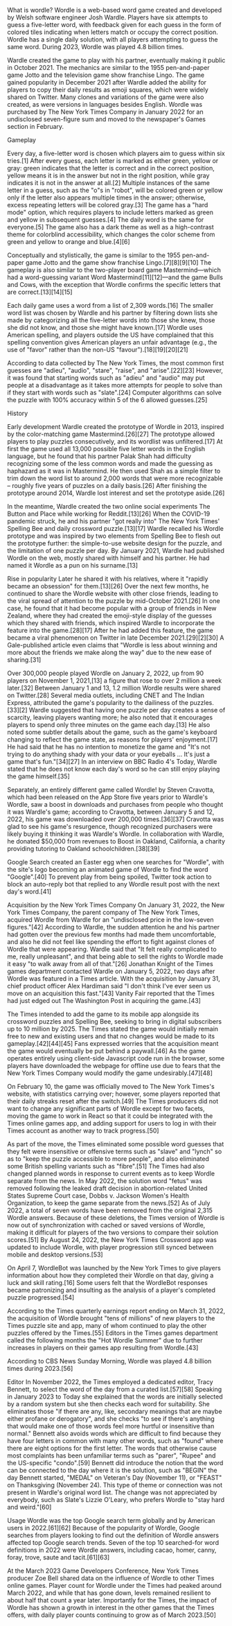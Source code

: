 What is wordle?
Wordle is a web-based word game created and developed by Welsh software engineer Josh Wardle. Players have six attempts to guess a five-letter word, with feedback given for each guess in the form of colored tiles indicating when letters match or occupy the correct position. Wordle has a single daily solution, with all players attempting to guess the same word. During 2023, Wordle was played 4.8 billion times.

Wardle created the game to play with his partner, eventually making it public in October 2021. The mechanics are similar to the 1955 pen-and-paper game Jotto and the television game show franchise Lingo. The game gained popularity in December 2021 after Wardle added the ability for players to copy their daily results as emoji squares, which were widely shared on Twitter. Many clones and variations of the game were also created, as were versions in languages besides English. Wordle was purchased by The New York Times Company in January 2022 for an undisclosed seven-figure sum and moved to the newspaper's Games section in February.

Gameplay

Every day, a five-letter word is chosen which players aim to guess within six tries.[1] After every guess, each letter is marked as either green, yellow or gray: green indicates that the letter is correct and in the correct position, yellow means it is in the answer but not in the right position, while gray indicates it is not in the answer at all.[2] Multiple instances of the same letter in a guess, such as the "o"s in "robot", will be colored green or yellow only if the letter also appears multiple times in the answer; otherwise, excess repeating letters will be colored gray.[3] The game has a "hard mode" option, which requires players to include letters marked as green and yellow in subsequent guesses.[4] The daily word is the same for everyone.[5] The game also has a dark theme as well as a high-contrast theme for colorblind accessibility, which changes the color scheme from green and yellow to orange and blue.[4][6]

Conceptually and stylistically, the game is similar to the 1955 pen-and-paper game Jotto and the game show franchise Lingo.[7][8][9][10] The gameplay is also similar to the two-player board game Mastermind—which had a word-guessing variant Word Mastermind [11][12]—and the game Bulls and Cows, with the exception that Wordle confirms the specific letters that are correct.[13][14][15]

Each daily game uses a word from a list of 2,309 words.[16] The smaller word list was chosen by Wardle and his partner by filtering down lists she made by categorizing all the five-letter words into those she knew, those she did not know, and those she might have known.[17] Wordle uses American spelling, and players outside the US have complained that this spelling convention gives American players an unfair advantage (e.g., the use of "favor" rather than the non-US "favour").[18][19][20][21]

According to data collected by The New York Times, the most common first guesses are "adieu", "audio", "stare", "raise", and "arise".[22][23] However, it was found that starting words such as "adieu" and "audio" may put people at a disadvantage as it takes more attempts for people to solve than if they start with words such as "slate".[24] Computer algorithms can solve the puzzle with 100% accuracy within 5 of the 6 allowed guesses.[25]

History

Early development
Wardle created the prototype of Wordle in 2013, inspired by the color-matching game Mastermind.[26][27] The prototype allowed players to play puzzles consecutively, and its wordlist was unfiltered.[17] At first the game used all 13,000 possible five letter words in the English language, but he found that his partner Palak Shah had difficulty recognizing some of the less common words and made the guessing as haphazard as it was in Mastermind. He then used Shah as a simple filter to trim down the word list to around 2,000 words that were more recognizable – roughly five years of puzzles on a daily basis.[26] After finishing the prototype around 2014, Wardle lost interest and set the prototype aside.[26]

In the meantime, Wardle created the two online social experiments The Button and Place while working for Reddit.[13][26] When the COVID-19 pandemic struck, he and his partner "got really into" The New York Times' Spelling Bee and daily crossword puzzle.[13][17] Wardle recalled his Wordle prototype and was inspired by two elements from Spelling Bee to flesh out the prototype further: the simple-to-use website design for the puzzle, and the limitation of one puzzle per day. By January 2021, Wardle had published Wordle on the web, mostly shared with himself and his partner. He had named it Wordle as a pun on his surname.[13]

Rise in popularity
Later he shared it with his relatives, where it "rapidly became an obsession" for them.[13][26] Over the next few months, he continued to share the Wordle website with other close friends, leading to the viral spread of attention to the puzzle by mid-October 2021.[26] In one case, he found that it had become popular with a group of friends in New Zealand, where they had created the emoji-style display of the guesses which they shared with friends, which inspired Wardle to incorporate the feature into the game.[28][17] After he had added this feature, the game became a viral phenomenon on Twitter in late December 2021.[29][2][30] A Gale-published article even claims that "Wordle is less about winning and more about the friends we make along the way" due to the new ease of sharing.[31]

Over 300,000 people played Wordle on January 2, 2022, up from 90 players on November 1, 2021,[13] a figure that rose to over 2 million a week later.[32] Between January 1 and 13, 1.2 million Wordle results were shared on Twitter.[28] Several media outlets, including CNET and The Indian Express, attributed the game's popularity to the dailiness of the puzzles.[33][2] Wardle suggested that having one puzzle per day creates a sense of scarcity, leaving players wanting more; he also noted that it encourages players to spend only three minutes on the game each day.[13] He also noted some subtler details about the game, such as the game's keyboard changing to reflect the game state, as reasons for players' enjoyment.[17] He had said that he has no intention to monetize the game and "It's not trying to do anything shady with your data or your eyeballs ... It's just a game that's fun."[34][27] In an interview on BBC Radio 4's Today, Wardle stated that he does not know each day's word so he can still enjoy playing the game himself.[35]

Separately, an entirely different game called Wordle! by Steven Cravotta, which had been released on the App Store five years prior to Wardle's Wordle, saw a boost in downloads and purchases from people who thought it was Wardle's game; according to Cravotta, between January 5 and 12, 2022, his game was downloaded over 200,000 times.[36][37] Cravotta was glad to see his game's resurgence, though recognized purchasers were likely buying it thinking it was Wardle's Wordle. In collaboration with Wardle, he donated $50,000 from revenues to Boost in Oakland, California, a charity providing tutoring to Oakland schoolchildren.[38][39]

Google Search created an Easter egg when one searches for "Wordle", with the site's logo becoming an animated game of Wordle to find the word "Google".[40] To prevent play from being spoiled, Twitter took action to block an auto-reply bot that replied to any Wordle result post with the next day's word.[41]

Acquisition by the New York Times Company
On January 31, 2022, the New York Times Company, the parent company of The New York Times, acquired Wordle from Wardle for an "undisclosed price in the low-seven figures."[42] According to Wardle, the sudden attention he and his partner had gotten over the previous few months had made them uncomfortable, and also he did not feel like spending the effort to fight against clones of Wordle that were appearing. Wardle said that "It felt really complicated to me, really unpleasant", and that being able to sell the rights to Wordle made it easy "to walk away from all of that."[26] Jonathan Knight of the Times games department contacted Wardle on January 5, 2022, two days after Wordle was featured in a Times article. With the acquisition by January 31, chief product officer Alex Hardiman said "I don't think I've ever seen us move on an acquisition this fast."[43] Vanity Fair reported that the Times had just edged out The Washington Post in acquiring the game.[43]

The Times intended to add the game to its mobile app alongside its crossword puzzles and Spelling Bee, seeking to bring in digital subscribers up to 10 million by 2025. The Times stated the game would initially remain free to new and existing users and that no changes would be made to its gameplay.[42][44][45] Fans expressed worries that the acquisition meant the game would eventually be put behind a paywall.[46] As the game operates entirely using client-side Javascript code run in the browser, some players have downloaded the webpage for offline use due to fears that the New York Times Company would modify the game undesirably.[47][48]

On February 10, the game was officially moved to The New York Times's website, with statistics carrying over; however, some players reported that their daily streaks reset after the switch.[49] The Times producers did not want to change any significant parts of Wordle except for two facets, moving the game to work in React so that it could be integrated with the Times online games app, and adding support for users to log in with their Times account as another way to track progress.[50]

As part of the move, the Times eliminated some possible word guesses that they felt were insensitive or offensive terms such as "slave" and "lynch" so as to "keep the puzzle accessible to more people", and also eliminated some British spelling variants such as "fibre".[51] The Times had also changed planned words in response to current events as to keep Wordle separate from the news. In May 2022, the solution word "fetus" was removed following the leaked draft decision in abortion-related United States Supreme Court case, Dobbs v. Jackson Women's Health Organization, to keep the game separate from the news.[52] As of July 2022, a total of seven words have been removed from the original 2,315 Wordle answers. Because of these deletions, the Times version of Wordle is now out of synchronization with cached or saved versions of Wordle, making it difficult for players of the two versions to compare their solution scores.[51] By August 24, 2022, the New York Times Crossword app was updated to include Wordle, with player progression still synced between mobile and desktop versions.[53]

On April 7, WordleBot was launched by the New York Times to give players information about how they completed their Wordle on that day, giving a luck and skill rating.[16] Some users felt that the WordleBot responses became patronizing and insulting as the analysis of a player's completed puzzle progressed.[54]

According to the Times quarterly earnings report ending on March 31, 2022, the acquisition of Wordle brought "tens of millions" of new players to the Times puzzle site and app, many of whom continued to play the other puzzles offered by the Times.[55] Editors in the Times games department called the following months the "Hot Wordle Summer" due to further increases in players on their games app resulting from Wordle.[43]

According to CBS News Sunday Morning, Wordle was played 4.8 billion times during 2023.[56]

Editor
In November 2022, the Times employed a dedicated editor, Tracy Bennett, to select the word of the day from a curated list.[57][58] Speaking in January 2023 to Today she explained that the words are initially selected by a random system but she then checks each word for suitability. She eliminates those "if there are any, like, secondary meanings that are maybe either profane or derogatory", and she checks "to see if there's anything that would make one of those words feel more hurtful or insensitive than normal." Bennett also avoids words which are difficult to find because they have four letters in common with many other words, such as "found" where there are eight options for the first letter. The words that otherwise cause most complaints has been unfamiliar terms such as "parer", "Rupee" and the US-specific "condo".[59] Bennett did introduce the notion that the word can be connected to the day where it is the solution, such as "BEGIN" the day Bennett started, "MEDAL" on Veteran's Day (November 11), or "FEAST" on Thanksgiving (November 24). This type of theme or connection was not present in Wardle's original word list. The change was not appreciated by everybody, such as Slate's Lizzie O'Leary, who prefers Wordle to "stay hard and weird."[60]

Usage
Wordle was the top Google search term globally and by American users in 2022.[61][62] Because of the popularity of Wordle, Google searches from players looking to find out the definition of Wordle answers affected top Google search trends. Seven of the top 10 searched-for word definitions in 2022 were Wordle answers, including cacao, homer, canny, foray, trove, saute and tacit.[61][63]

At the March 2023 Game Developers Conference, New York Times producer Zoe Bell shared data on the influence of Wordle to other Times online games. Player count for Wordle under the Times had peaked around March 2022, and while that has gone down, levels remained resilient to about half that count a year later. Importantly for the Times, the impact of Wordle has shown a growth in interest in the other games that the Times offers, with daily player counts continuing to grow as of March 2023.[50]
